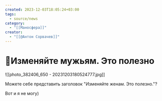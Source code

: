 ```yaml
---
created: 2023-12-03T18:05:24+03:00
tags:
  - source/news
category:
  - "[[Маносфера]]"
creator:
  - "[[@Антон Сорвачев]]"
---
```


# 📰Изменяйте мужьям. Это полезно


![[photo_382406_650 - 20231203180524777.jpg]]

Можете себе представить заголовок "Изменяйте женам. Это полезно."?

Вот и я не могу)
